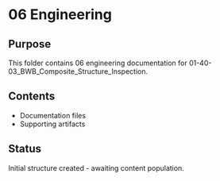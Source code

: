 # 06 Engineering

## Purpose
This folder contains 06 engineering documentation for 01-40-03_BWB_Composite_Structure_Inspection.

## Contents
- Documentation files
- Supporting artifacts

## Status
Initial structure created - awaiting content population.
